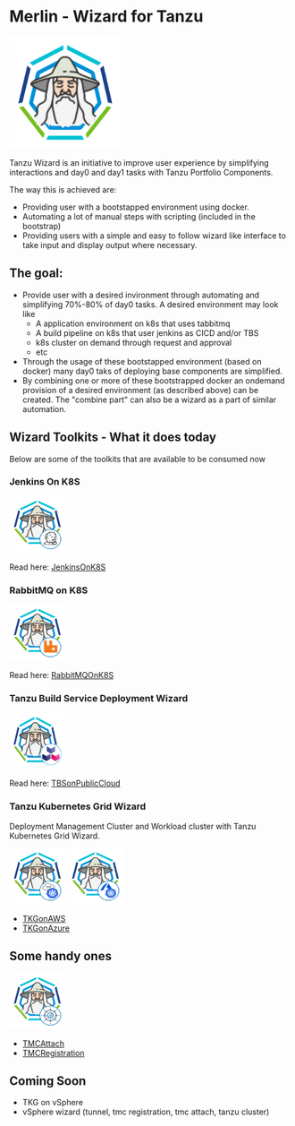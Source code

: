 # Merlin - Wizard for Tanzu


<img src="images/logo-tanzuwizard.png" alt="Tanzu Wizard" width=200 height=200/> 


Tanzu Wizard is an initiative to improve user experience by simplifying interactions and day0 and day1 tasks with Tanzu Portfolio Components.

The way this is achieved are:
- Providing user with a bootstapped environment using docker.
- Automating a lot of manual steps with scripting (included in the bootstrap)
- Providing users with a simple and easy to follow wizard like interface to take input and display output where necessary.


## The goal:
- Provide user with a desired invironment through automating and simplifying 70%-80% of day0 tasks. A desired environment may look like
    - A application environment on k8s that uses tabbitmq
    - A build pipeline on k8s that user jenkins as CICD and/or TBS
    - k8s cluster on demand through request and approval
    - etc
- Through the usage of these bootstapped environment (based on docker) many day0 taks of deploying base components are simplified.
- By combining one or more of these bootstrapped docker an ondemand provision of a desired environment (as described above) can be created. The "combine part" can also be a wizard as a part of similar automation.



## Wizard Toolkits - What it does today

Below are some of the toolkits that are available to be consumed now

### Jenkins On K8S


<img src="images/logo-jenkinsonk8s.png" alt="Jenkins on K8S Wizard" width=100 height=100/>

Read here: [JenkinsOnK8S](https://github.com/alinahid477/jenkinsonk8s)


### RabbitMQ on K8S

<img src="images/logo-rabbitmqonk8s.png" alt="RabbitMQ on K8S Wizard" width=100 height=100/>

Read here: [RabbitMQOnK8S](https://github.com/alinahid477/rabbitmqonk8s)


### Tanzu Build Service Deployment Wizard

<img src="images/logo-tbsonpubliccloud.png" alt="Tanzu Build Service Wizard" width=100 height=100/>

Read here: [TBSonPublicCloud](https://github.com/alinahid477/tbsonpubliccloud)


### Tanzu Kubernetes Grid Wizard

Deployment Management Cluster and Workload cluster with Tanzu Kubernetes Grid Wizard.

<img src="images/logo-tkgonaws.png" alt="TKG on AWS Wizard" width=100 height=100/>                 <img src="images/logo-tkgonazure.png" alt="TKG on Azure Wizard" width=100 height=100/>



- [TKGonAWS](https://github.com/alinahid477/tkgonaws)
- [TKGonAzure](https://github.com/alinahid477/tkgonazure)


## Some handy ones

<img src="images/logo-tmcwizard.png" alt="TMC Wizard" width=100 height=100/>


- [TMCAttach](https://github.com/alinahid477/tmc-attach)
- [TMCRegistration](https://github.com/alinahid477/tmc-registration)


## Coming Soon

- TKG on vSphere
- vSphere wizard (tunnel, tmc registration, tmc attach, tanzu cluster)
